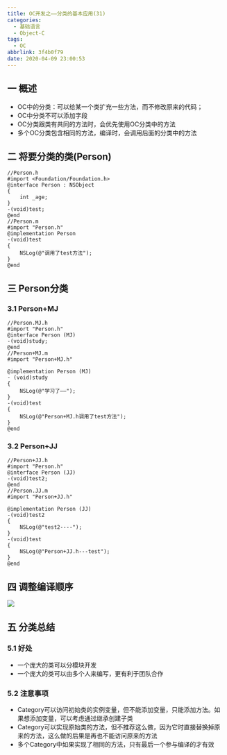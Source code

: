 ```yaml
---
title: OC开发之——分类的基本应用(31)
categories:
  - 基础语言
  - Object-C
tags:
  - OC
abbrlink: 3f4b0f79
date: 2020-04-09 23:00:53
---
```

## 一 概述

* OC中的分类：可以给某一个类扩充一些方法，而不修改原来的代码；
* OC中分类不可以添加字段
* OC分类跟类有共同的方法时，会优先使用OC分类中的方法
* 多个OC分类包含相同的方法，编译时，会调用后面的分类中的方法

<!--more-->

## 二 将要分类的类(Person)

```
//Person.h
#import <Foundation/Foundation.h>
@interface Person : NSObject
{
    int _age;
}
-(void)test;
@end
//Person.m
#import "Person.h"
@implementation Person
-(void)test
{
    NSLog(@"调用了test方法");
}
@end
```

## 三 Person分类

### 3.1 Person+MJ

```
//Person.MJ.h
#import "Person.h"
@interface Person (MJ)
-(void)study;
@end
//Person+MJ.m
#import "Person+MJ.h"

@implementation Person (MJ)
- (void)study
{
    NSLog(@"学习了——");
}
-(void)test
{
    NSLog(@"Person+MJ.h调用了test方法");
}
@end
```

### 3.2 Person+JJ

```
//Person+JJ.h
#import "Person.h"
@interface Person (JJ)
-(void)test2;
@end
//Person.JJ.m
#import "Person+JJ.h"

@implementation Person (JJ)
-(void)test2
{
    NSLog(@"test2----");
}
-(void)test
{
    NSLog(@"Person+JJ.h---test");
}
@end
```

## 四 调整编译顺序

![][1]

## 五 分类总结

### 5.1 好处

* 一个庞大的类可以分模块开发
* 一个庞大的类可以由多个人来编写，更有利于团队合作

### 5.2 注意事项

* Category可以访问初始类的实例变量，但不能添加变量，只能添加方法。如果想添加变量，可以考虑通过继承创建子类
* Category可以实现原始类的方法，但不推荐这么做，因为它时直接替换掉原来的方法，这么做的后果是再也不能访问原来的方法
* 多个Category中如果实现了相同的方法，只有最后一个参与编译的才有效



[1]:https://cdn.jsdelivr.net/gh/PGzxc/CDN@master/blog-image//oc-xcode-build-phases-change-position.png